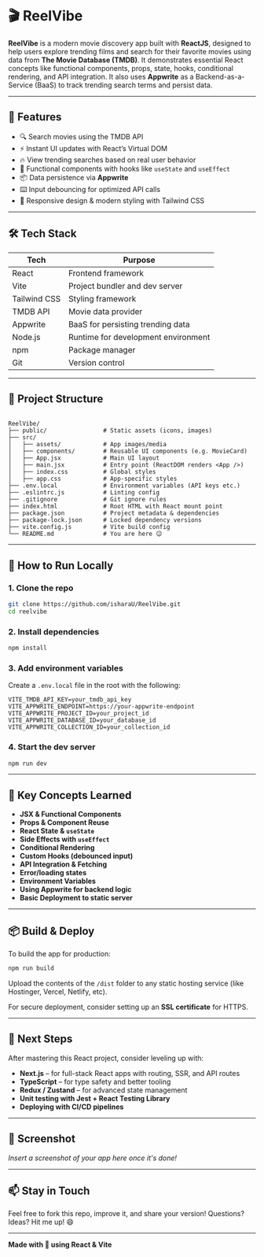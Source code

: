 # 🎬 ReelVibe

**ReelVibe** is a modern movie discovery app built with **ReactJS**, designed to help users explore trending films and search for their favorite movies using data from **The Movie Database (TMDB)**. It demonstrates essential React concepts like functional components, props, state, hooks, conditional rendering, and API integration. It also uses **Appwrite** as a Backend-as-a-Service (BaaS) to track trending search terms and persist data.

---

## 🚀 Features

- 🔍 Search movies using the TMDB API
- ⚡ Instant UI updates with React’s Virtual DOM
- 🔥 View trending searches based on real user behavior
- 🧠 Functional components with hooks like `useState` and `useEffect`
- 📦 Data persistence via **Appwrite**
- ⌨️ Input debouncing for optimized API calls
- 📱 Responsive design & modern styling with Tailwind CSS

---

## 🛠️ Tech Stack

| Tech         | Purpose                                |
|--------------|----------------------------------------|
| React        | Frontend framework                     |
| Vite         | Project bundler and dev server         |
| Tailwind CSS | Styling framework                      |
| TMDB API     | Movie data provider                    |
| Appwrite     | BaaS for persisting trending data      |
| Node.js      | Runtime for development environment    |
| npm          | Package manager                        |
| Git          | Version control                        |

---

## 📁 Project Structure

```

ReelVibe/
├── public/                # Static assets (icons, images)
├── src/
│   ├── assets/            # App images/media
│   ├── components/        # Reusable UI components (e.g. MovieCard)
│   ├── App.jsx            # Main UI layout
│   ├── main.jsx           # Entry point (ReactDOM renders <App />)
│   ├── index.css          # Global styles
│   ├── app.css            # App-specific styles
├── .env.local             # Environment variables (API keys etc.)
├── .eslintrc.js           # Linting config
├── .gitignore             # Git ignore rules
├── index.html             # Root HTML with React mount point
├── package.json           # Project metadata & dependencies
├── package-lock.json      # Locked dependency versions
├── vite.config.js         # Vite build config
└── README.md              # You are here 😉

````

---

## 🧪 How to Run Locally

### 1. Clone the repo
```bash
git clone https://github.com/isharaU/ReelVibe.git
cd reelvibe
````

### 2. Install dependencies

```bash
npm install
```

### 3. Add environment variables

Create a `.env.local` file in the root with the following:

```env
VITE_TMDB_API_KEY=your_tmdb_api_key
VITE_APPWRITE_ENDPOINT=https://your-appwrite-endpoint
VITE_APPWRITE_PROJECT_ID=your_project_id
VITE_APPWRITE_DATABASE_ID=your_database_id
VITE_APPWRITE_COLLECTION_ID=your_collection_id
```

### 4. Start the dev server

```bash
npm run dev
```

---

## 🧠 Key Concepts Learned

* **JSX & Functional Components**
* **Props & Component Reuse**
* **React State & `useState`**
* **Side Effects with `useEffect`**
* **Conditional Rendering**
* **Custom Hooks (debounced input)**
* **API Integration & Fetching**
* **Error/loading states**
* **Environment Variables**
* **Using Appwrite for backend logic**
* **Basic Deployment to static server**

---

## 📦 Build & Deploy

To build the app for production:

```bash
npm run build
```

Upload the contents of the `/dist` folder to any static hosting service (like Hostinger, Vercel, Netlify, etc).

For secure deployment, consider setting up an **SSL certificate** for HTTPS.

---

## 🌱 Next Steps

After mastering this React project, consider leveling up with:

* **Next.js** – for full-stack React apps with routing, SSR, and API routes
* **TypeScript** – for type safety and better tooling
* **Redux / Zustand** – for advanced state management
* **Unit testing with Jest + React Testing Library**
* **Deploying with CI/CD pipelines**

---

## 📸 Screenshot

*Insert a screenshot of your app here once it's done!*


---

## 📫 Stay in Touch

Feel free to fork this repo, improve it, and share your version!
Questions? Ideas? Hit me up! 😄

---

**Made with 💙 using React & Vite**





